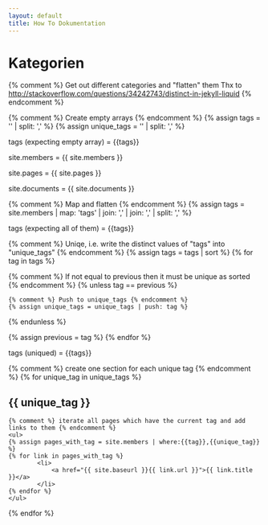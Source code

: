 ```yaml
---
layout: default
title: How To Dokumentation
---
```


# Kategorien

{% comment %}
Get out different categories and "flatten" them
Thx to http://stackoverflow.com/questions/34242743/distinct-in-jekyll-liquid
{% endcomment %}

{% comment %} Create empty arrays {% endcomment %}
{% assign tags = '' | split: ',' %}
{% assign unique_tags = '' | split: ',' %}

tags (expecting empty array) = {{tags}}
<p/>
site.members = {{ site.members }}
<p/>
site.pages = {{ site.pages }}
<p/>
site.documents = {{ site.documents }}
<p/>


{% comment %} Map and flatten {% endcomment %}
{% assign tags =  site.members | map: 'tags' | join: ',' | join: ',' | split: ',' %}

tags (expecting all of them) = {{tags}}
<p/>

{% comment %} Uniqe, i.e. write the distinct values of "tags" into "unique_tags" {% endcomment %}
{% assign tags = tags | sort %}
{% for tag in tags %}

  {% comment %} If not equal to previous then it must be unique as sorted {% endcomment %}
  {% unless tag == previous %}

    {% comment %} Push to unique_tags {% endcomment %}
    {% assign unique_tags = unique_tags | push: tag %}
  {% endunless %}

  {% assign previous = tag %}
{% endfor %}

tags (uniqued) = {{tags}}
<p/>


{% comment %} create one section for each unique tag {% endcomment %}
{% for unique_tag in unique_tags %}

## {{ unique_tag }}

	{% comment %} iterate all pages which have the current tag and add links to them {% endcomment %}
	<ul>
	{% assign pages_with_tag = site.members | where:{{tag}},{{unique_tag}} %}
    {% for link in pages_with_tag %}
	        <li>
	        	<a href="{{ site.baseurl }}{{ link.url }}">{{ link.title }}</a>
	        </li>
	{% endfor %}
	</ul>

{% endfor %}


	
	